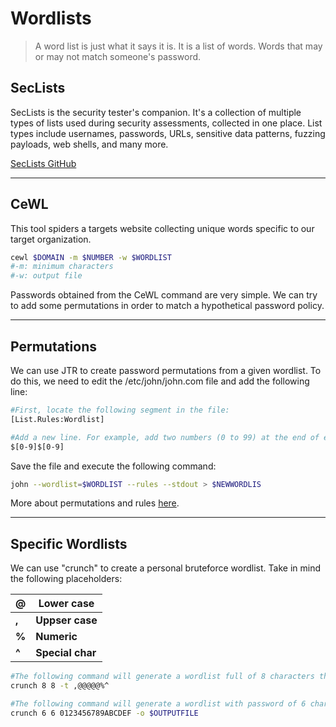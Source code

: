 # Wordlists
> A word list is just what it says it is. It is a list of words. Words that may or may not match someone's password.

## SecLists

SecLists is the security tester's companion. It's a collection of multiple types of lists used during security assessments, collected in one place. List types include usernames, passwords, URLs, sensitive data patterns, fuzzing payloads, web shells, and many more.

[SecLists GitHub](https://github.com/danielmiessler/SecLists)

_____

## CeWL

This tool spiders a targets website collecting unique words specific to our target organization.


```bash
cewl $DOMAIN -m $NUMBER -w $WORDLIST
#-m: minimum characters
#-w: output file
```

Passwords obtained from the CeWL command are very simple. We can try to add some permutations in order to match a hypothetical password policy.

_____

## Permutations

We can use JTR to create password permutations from a given wordlist. To do this, we need to edit the /etc/john/john.com file and add the following line:

```bash
#First, locate the following segment in the file:
[List.Rules:Wordlist]

#Add a new line. For example, add two numbers (0 to 99) at the end of each password:
$[0-9]$[0-9]
```

Save the file and execute the following command:

```bash
john --wordlist=$WORDLIST --rules --stdout > $NEWWORDLIS
```

More about permutations and rules [here](http://www.openwall.com/john/doc/RULES.shtml).

_____

## Specific Wordlists

We can use "crunch" to create a personal bruteforce wordlist. Take in mind the following placeholders:

| @ | Lower case|
|---|-----------|
|**,**  | **Uppser case**|
|**%**  | **Numeric**   |
|**^** | **Special char**|

```bash
#The following command will generate a wordlist full of 8 characters that starts with a Uppercase, following by 6 lowercases, a number and a special char:
crunch 8 8 -t ,@@@@@%^
```

```bash
#The following command will generate a wordlist with password of 6 characters long that only contains some of these letters "0123456789ABCDEF":
crunch 6 6 0123456789ABCDEF -o $OUTPUTFILE
```

